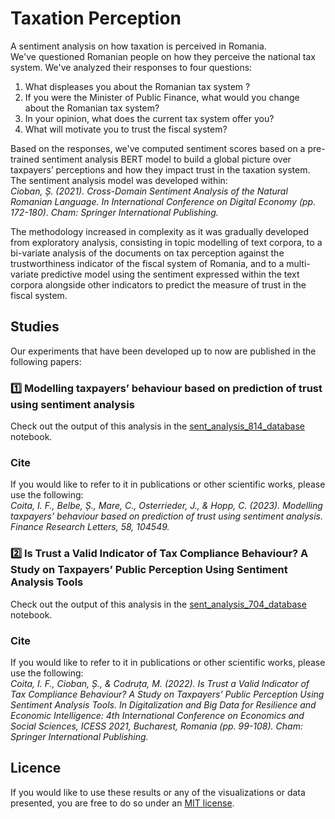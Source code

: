 # Taxation Perception

A sentiment analysis on how taxation is perceived in Romania.  
We've questioned Romanian people on how they perceive the national tax system. We've analyzed their responses to
four questions:  
1. What displeases you about the Romanian tax system ?  
2. If you were the Minister of Public Finance, what would you change about the Romanian tax system?  
3. In your opinion, what does the current tax system offer you?  
4. What will motivate you to trust the fiscal system?

Based on the responses, we've computed sentiment scores based on a pre-trained sentiment analysis BERT model to build a global picture over taxpayers’ perceptions and how they impact trust in the taxation system. The sentiment analysis model was developed within:  
_Cioban, Ș. (2021). Cross-Domain Sentiment Analysis of the Natural Romanian Language. In International Conference on Digital Economy (pp. 172-180). Cham: Springer International Publishing._  


The methodology increased in complexity as it was gradually developed from exploratory analysis, consisting in topic modelling of text corpora, to a bi-variate analysis of the documents on tax perception against the trustworthiness indicator of the fiscal system of Romania, and to a multi-variate predictive model using the sentiment expressed within the text corpora alongside other indicators to predict the measure of trust in the fiscal system. 


## Studies
Our experiments that have been developed up to now are published in the following papers:
### :one: Modelling taxpayers’ behaviour based on prediction of trust using sentiment analysis  
Check out the output of this analysis in the [sent_analysis_814_database](blob/main/sent_analysis_814_database.ipynb) notebook.  
### Cite
If you would like to refer to it in publications or other scientific works, please use the following:  
_Coita, I. F., Belbe, Ș., Mare, C., Osterrieder, J., & Hopp, C. (2023). Modelling taxpayers’ behaviour based on prediction of trust using sentiment analysis. Finance Research Letters, 58, 104549._  

### :two: Is Trust a Valid Indicator of Tax Compliance Behaviour? A Study on Taxpayers’ Public Perception Using Sentiment Analysis Tools  
Check out the output of this analysis in the [sent_analysis_704_database](blob/main/sent_analysis_704_database.ipynb) notebook.  
### Cite
If you would like to refer to it in publications or other scientific works, please use the following:  
_Coita, I. F., Cioban, Ș., & Codruța, M. (2022). Is Trust a Valid Indicator of Tax Compliance Behaviour? A Study on Taxpayers’ Public Perception Using Sentiment Analysis Tools. In Digitalization and Big Data for Resilience and Economic Intelligence: 4th International Conference on Economics and Social Sciences, ICESS 2021, Bucharest, Romania (pp. 99-108). Cham: Springer International Publishing._  

## Licence
If you would like to use these results or any of the visualizations or data presented, you are free to do so under an [MIT license](blob/main/LICENSE). 
